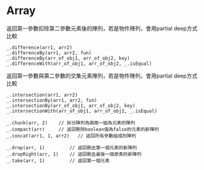 # Array

返回第一參數扣除第二參數元素後的陣列，若是物件陣列，會用partial deep方式比較
```
_.difference(arr1, arr2)
_.differenceBy(arr1, arr2, fun)
_.differenceBy(arr_of_obj1, arr_of_obj2, key)
_.differenceWith(arr_of_obj1, arr_of_obj2, _.isEqual)
```

返回第一參數與第二參數的交集元素陣列，若是物件陣列，會用partial deep方式比較
```
_.intersection(arr1, arr2)
_.intersectionBy(arr1, arr2, fun)
_.intersectionBy(arr_of_obj1, arr_of_obj2, key)
_.intersectionWith(arr_of_obj1, arr_of_obj2, _.isEqual)
```

```
_.chunk(arr, 2)    // 拆分陣列為兩兩一組為元素的陣列
_.compact(arr)     // 返回刪除boolean值為false的元素的新陣列
_.concat(arr1, 1, arr2)   // 返回所有參數組成的陣列
```

```
_.drop(arr, 1)         // 返回刪去第一個元素的新陣列
_.dropRight(arr, 1)    // 返回刪去最後一個原素的新陣列
_.take(arr, 1)         // 返回第一個元素
```